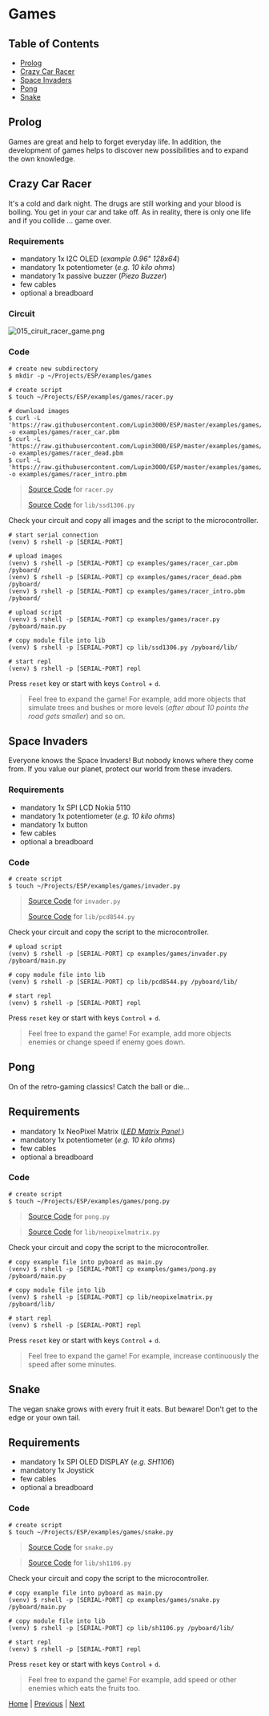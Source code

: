 # Games

## Table of Contents

- [Prolog](#prolog)
- [Crazy Car Racer](#crazy-car-racer)
- [Space Invaders](#space-invaders)
- [Pong](#pong)
- [Snake](#snake)

## Prolog

Games are great and help to forget everyday life. In addition, the development of games helps to discover new possibilities and to expand the own knowledge.

## Crazy Car Racer

It's a cold and dark night. The drugs are still working and your blood is boiling. You get in your car and take off. As in reality, there is only one life and if you collide ... game over.

### Requirements

- mandatory 1x I2C OLED (_example 0.96" 128x64_) 
- mandatory 1x potentiometer (_e.g. 10 kilo ohms_)
- mandatory 1x passive buzzer (_Piezo Buzzer_)
- few cables 
- optional a breadboard

### Circuit

![015_ciruit_racer_game.png](../images/examples/015_circuit_diagram_racer_game.png)

### Code

```shell
# create new subdirectory
$ mkdir -p ~/Projects/ESP/examples/games

# create script
$ touch ~/Projects/ESP/examples/games/racer.py

# download images
$ curl -L 'https://raw.githubusercontent.com/Lupin3000/ESP/master/examples/games/racer_car.pbm' -o examples/games/racer_car.pbm
$ curl -L 'https://raw.githubusercontent.com/Lupin3000/ESP/master/examples/games/racer_dead.pbm' -o examples/games/racer_dead.pbm
$ curl -L 'https://raw.githubusercontent.com/Lupin3000/ESP/master/examples/games/racer_intro.pbm' -o examples/games/racer_intro.pbm
```

> [Source Code](../examples/games/racer.py) for `racer.py`
> 
> [Source Code](../lib/ssd1306.py) for `lib/ssd1306.py`

Check your circuit and copy all images and the script to the microcontroller.

```shell
# start serial connection
(venv) $ rshell -p [SERIAL-PORT]

# upload images
(venv) $ rshell -p [SERIAL-PORT] cp examples/games/racer_car.pbm /pyboard/
(venv) $ rshell -p [SERIAL-PORT] cp examples/games/racer_dead.pbm /pyboard/
(venv) $ rshell -p [SERIAL-PORT] cp examples/games/racer_intro.pbm /pyboard/

# upload script
(venv) $ rshell -p [SERIAL-PORT] cp examples/games/racer.py /pyboard/main.py

# copy module file into lib
(venv) $ rshell -p [SERIAL-PORT] cp lib/ssd1306.py /pyboard/lib/

# start repl
(venv) $ rshell -p [SERIAL-PORT] repl
```

Press `reset` key or start with keys `Control` + `d`.

> Feel free to expand the game! For example, add more objects that simulate trees and bushes or more levels (_after about 10 points the road gets smaller_) and so on.

## Space Invaders

Everyone knows the Space Invaders! But nobody knows where they come from. If you value our planet, protect our world from these invaders.

### Requirements

- mandatory 1x SPI LCD Nokia 5110 
- mandatory 1x potentiometer (_e.g. 10 kilo ohms_)
- mandatory 1x button
- few cables 
- optional a breadboard

### Code

```shell
# create script
$ touch ~/Projects/ESP/examples/games/invader.py
```

> [Source Code](../examples/games/invader.py) for `invader.py`
> 
> [Source Code](../lib/pcd8544.py) for `lib/pcd8544.py`

Check your circuit and copy the script to the microcontroller.

```shell
# upload script
(venv) $ rshell -p [SERIAL-PORT] cp examples/games/invader.py /pyboard/main.py

# copy module file into lib
(venv) $ rshell -p [SERIAL-PORT] cp lib/pcd8544.py /pyboard/lib/

# start repl
(venv) $ rshell -p [SERIAL-PORT] repl
```

Press `reset` key or start with keys `Control` + `d`.

> Feel free to expand the game! For example, add more objects enemies or change speed if enemy goes down.

## Pong

On of the retro-gaming classics! Catch the ball or die... 

## Requirements

- mandatory 1x NeoPixel Matrix (_[LED Matrix Panel ](https://www.waveshare.com/pico-rgb-led.htm)_)
- mandatory 1x potentiometer (_e.g. 10 kilo ohms_)
- few cables 
- optional a breadboard

### Code

```shell
# create script
$ touch ~/Projects/ESP/examples/games/pong.py
```

> [Source Code](../examples/games/pong.py) for `pong.py`

> [Source Code](../lib/neopixelmatrix.py) for `lib/neopixelmatrix.py`

Check your circuit and copy the script to the microcontroller.

```shell
# copy example file into pyboard as main.py
(venv) $ rshell -p [SERIAL-PORT] cp examples/games/pong.py /pyboard/main.py

# copy module file into lib
(venv) $ rshell -p [SERIAL-PORT] cp lib/neopixelmatrix.py /pyboard/lib/

# start repl
(venv) $ rshell -p [SERIAL-PORT] repl
```

Press `reset` key or start with keys `Control` + `d`.

> Feel free to expand the game! For example, increase continuously the speed after some minutes.

## Snake

The vegan snake grows with every fruit it eats. But beware! Don't get to the edge or your own tail.

## Requirements

- mandatory 1x SPI OLED DISPLAY (_e.g. SH1106_) 
- mandatory 1x Joystick
- few cables 
- optional a breadboard

### Code

```shell
# create script
$ touch ~/Projects/ESP/examples/games/snake.py
```

> [Source Code](../examples/games/snake.py) for `snake.py`

> [Source Code](../lib/sh1106.py) for `lib/sh1106.py`

Check your circuit and copy the script to the microcontroller.

```shell
# copy example file into pyboard as main.py
(venv) $ rshell -p [SERIAL-PORT] cp examples/games/snake.py /pyboard/main.py

# copy module file into lib
(venv) $ rshell -p [SERIAL-PORT] cp lib/sh1106.py /pyboard/lib/

# start repl
(venv) $ rshell -p [SERIAL-PORT] repl
```

Press `reset` key or start with keys `Control` + `d`.

> Feel free to expand the game! For example, add speed or other enemies which eats the fruits too.

[Home](https://github.com/Lupin3000/ESP) | [Previous](./014_sensor_extended.md) | [Next]()
